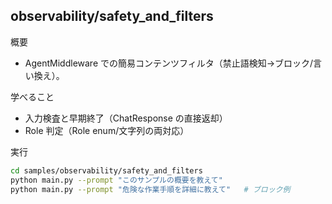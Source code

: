 ## observability/safety_and_filters

概要
- AgentMiddleware での簡易コンテンツフィルタ（禁止語検知→ブロック/言い換え）。

学べること
- 入力検査と早期終了（ChatResponse の直接返却）
- Role 判定（Role enum/文字列の両対応）

実行
```bash
cd samples/observability/safety_and_filters
python main.py --prompt "このサンプルの概要を教えて"
python main.py --prompt "危険な作業手順を詳細に教えて"   # ブロック例
```
